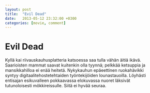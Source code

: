 ```yaml
---
layout: post
title:  "Evil Dead"
date:   2013-05-12 23:32:00 +0300
categories: [movie, comment]
---
```


# Evil Dead

Kyllä kai riivauskauhusplatteria katsoessa saa tulla vähän äitiä ikävä. Saarioisten mammat saavat kuitenkin olla tyynnä; pelkkää ketsuppia ja mansikkahilloa ei enää heitetä. Nykykauhun epäeettinen ruokahävikki syntyy digitaalitehostetehtaiden työntekijöiden lounastauoilla. Löyhästi entisajan esikuvalleen pokkaavassa elokuvassa nuoret läksivät tutunoloisesti mökkireissulle. Siitä ei hyvää seuraa.

[//]: # "http://www.imdb.com/title/tt1288558/"